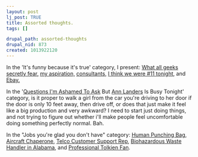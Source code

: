 ```yaml
--- 
layout: post
lj_post: TRUE
title: Assorted thoughts.
tags: []

drupal_path: assorted-thoughts
drupal_nid: 873
created: 1013922120
---
```

In the 'It's funny because it's true' category, I present: <A HREF="http://www.comics.com/comics/dilbert/archive/dilbert-20020211.html">What all geeks secretly fear,</A> <A HREF="http://www.pvponline.com/archive.php3?archive=20020216">my aspiration,</A> <A HREF="http://www.comics.com/comics/dilbert/archive/dilbert-20020214.html">consultants,</A> <A HREF="http://www.theonion.com/onion3118/rccola.html">I think we were #11 tonight,</A> and <A HREF="http://www.theonion.com/onion3530/ebay_drunk.html">Ebay.</A>

In the '<A HREF="http://www.jsonline.com/lifestyle/advice/oct01/manncol10100901a.asp">Questions I'm Ashamed To Ask</A> But <A HREF="http://search.ebay.com/search/search.dll?query=ann+landers&newu=1">Ann Landers</A> Is Busy Tonight' category, is it proper to walk a girl from the car you're driving to her door if the door is only 10 feet away, then drive off, or does that just make it feel like a big production and very awkward? I need to start just doing things, and not trying to figure out whether i'll make people feel uncomfortable doing something perfectly normal. Bah.

In the "Jobs you're glad you don't have" category: <A HREF="http://story.news.yahoo.com/news?tmpl=story&u=/ap/20020215/ap_on_re_as/afghanistan_377">Human Punching Bag</A>, <A HREF="http://www.nydailynews.com/2002-02-13/News_and_Views/City_Beat/a-141259.asp">Aircraft Chaperone</a>, <A HREF="http://www.nzherald.co.nz/storydisplay.cfm?storyID=939017&thesection=news&thesubsection=general">Telco Customer Support Rep</A>, <A HREF="http://swz-hotjobs.salary.com/salarywizard/layoutscripts/swzl_compresult.asp?metrocode=54&narrowcode=RD02&geo=Alabama+--+Dothan&jobcode=RD14000058&jobtitle=Glasswasher&x=120&y=12">Biohazardous Waste Handler in Alabama</A>, and <A HREF="http://www.glyphweb.com/arda/t/tombombadil.html">Professional Tolkien Fan</A>.
